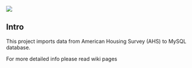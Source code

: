 ![](https://api.travis-ci.org/kiote/housing_survey.svg)

## Intro

This project imports data from American Housing Survey (AHS) to MySQL database.

For more detailed info please read wiki pages
